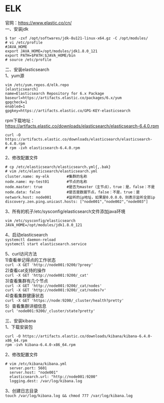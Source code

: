 ELK
====
官网：https://www.elastic.co/cn/  
一、安装jdk  
```
$ tar -zxf /opt/softwares/jdk-8u121-linux-x64.gz -C /opt/modules/
# vi /etc/profile
#JAVA_HOME
export JAVA_HOME=/opt/modules/jdk1.8.0_121
export PATH=$PATH:$JAVA_HOME/bin
# source /etc/profile
```

二、安装elasticsearch  
1、yum源
```
vim /etc/yum.repos.d/elk.repo
[elasticsearch]
name=Elasticsearch Repository for 6.x Package
baseurl=https://artifacts.elastic.co/packages/6.x/yum
gpgcheck=1
enabled=1
gpgkey=https://artifacts.elastic.co/GPG-KEY-elasticsearch
```  
rpm下载地址：https://artifacts.elastic.co/downloads/elasticsearch/elasticsearch-6.4.0.rpm  
```
curl -O https://artifacts.elastic.co/downloads/elasticsearch/elasticsearch-6.4.0.rpm 
# rpm -ivh elasticsearch-6.4.0.rpm 
```  
2、修改配置文件
```
# cp /etc/elasticsearch/elasticsearch.yml{,.bak}
# vim /etc/elasticsearch/elasticsearch.yml
cluster.name: my-elk        #集群的名称
node.name: my-test01        #节点的名称
node.master: true           #是否为master（主节点），true：是，false：不是
node.data: false            #是否是数据节点，false：不是，true：是
network.host: node001       #监听的ip地址，如果是0.0.0.0，则表示监听全部ip
discovery.zen.ping.unicast.hosts: ["node001","node002","node003"]
```  

3、所有的机子/etc/sysconfig/elasticsearch文件添加java环境  
```
vim /etc/sysconfig/elasticsearch
JAVA_HOME=/opt/modules/jdk1.8.0_121
```  
4、启动elasticsearch  
``` systemctl daemon-reload ```  
``` systemctl start elasticsearch.service ```

5、curl访问方法  
1)查看单记得点的工作状态  
``` curl -X GET 'http://node001:9200/?preey' ```  
2)查看cat支持的操作  
``` curl -X GET 'http://node001:9200/_cat' ```  
3)查看集群有几个节点  
``` curl -X GET 'http://node001:9200/_cat/nodes' ```  
``` curl -X GET 'http://node001:9200/_cat/nodes?v' ```  
4)查看集群健康状态  
``` curl -X GET 'https://node:9200/_cluster/health?pretty' ```  
5）查看集群详细信息  
``` curl 'node001:9200/_cluster/state?pretty' ```

三、安装kibana  
1、下载安装包  
```
curl -O https://artifacts.elastic.co/downloads/kibana/kibana-6.4.0-x86_64.rpm
rpm -ivh kibana-6.4.0-x86_64.rpm
```  
2、修改配置文件  
```
# vim /etc/kibana/kibana.yml
  server.port: 5601
  server.host: "node001"
  elasticsearch.url: "http://node001:9200"
  logging.dest: /var/log/kibana.log
```  
3、创建日志目录  
``` touch /var/log/kibana.log && chmod 777 /var/log/kibana.log ```  
